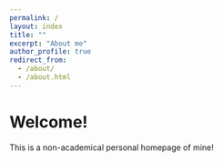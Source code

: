 ```yaml
---
permalink: /
layout: index
title: ""
excerpt: "About me"
author_profile: true
redirect_from: 
  - /about/
  - /about.html
---
```


Welcome!
======
This is a non-academical personal homepage of mine! 